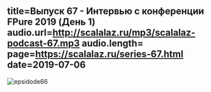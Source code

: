 title=Выпуск 67 - Интервью с конференции FPure 2019 (День 1)
audio.url=http://scalalaz.ru/mp3/scalalaz-podcast-67.mp3
audio.length=
page=https://scalalaz.ru/series-67.html
date=2019-07-06
----
![epsidode66](img/ep-fpure-d1.jpg)





